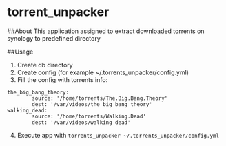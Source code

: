 # torrent_unpacker
##About
This application assigned to extract downloaded torrents on synology to predefined directory

##Usage
1. Create db directory
2. Create config (for example ~/.torrents_unpacker/config.yml)
3. Fill the config with torrents info:

  ```
  the_big_bang_theory:
          source: '/home/torrents/The.Big.Bang.Theory'
          dest: '/var/videos/the big bang theory'
  walking_dead:
          source: '/home/torrents/Walking.Dead'
          dest: '/var/videos/walking dead'
  ```

4. Execute app with `torrents_unpacker ~/.torrents_unpacker/config.yml`
